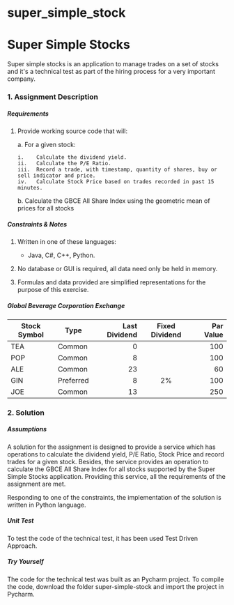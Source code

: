 # super_simple_stock

# Super Simple Stocks
Super simple stocks is an application to manage trades on a set of stocks and it's a technical test as part of
the hiring process for a very important company.

### 1. Assignment Description

##### Requirements

1.	Provide working source code that will:

    a.	For a given stock:

        i.    Calculate the dividend yield.
        ii.   Calculate the P/E Ratio.
        iii.  Record a trade, with timestamp, quantity of shares, buy or sell indicator and price.
        iv.   Calculate Stock Price based on trades recorded in past 15 minutes.

    b.	Calculate the GBCE All Share Index using the geometric mean of prices for all stocks

##### Constraints & Notes

1.	Written in one of these languages:

    * Java, C#, C++, Python.

2.	No database or GUI is required, all data need only be held in memory.

3.	Formulas and data provided are simplified representations for the purpose of this exercise.

##### Global Beverage Corporation Exchange

Stock Symbol  | Type | Last Dividend | Fixed Dividend | Par Value
------------- | ---- | ------------: | :------------: | --------:
TEA           | Common    | 0  |    | 100
POP           | Common    | 8  |    | 100
ALE           | Common    | 23 |    | 60
GIN           | Preferred | 8  | 2% | 100
JOE           | Common    | 13 |    | 250



### 2. Solution

##### Assumptions
A  solution for the assignment is designed to provide a service
 which has operations to calculate the dividend yield, P/E Ratio,
Stock Price and record trades for a given stock. Besides, the service provides an operation
to calculate the GBCE All Share Index for all stocks supported by the Super Simple Stocks application.
Providing this service, all the requirements of the assignment are met.

Responding to one of the constraints, the implementation of the solution is written in Python
language.
##### Unit Test

To test the code of the technical test, it has been used Test Driven Approach.

##### Try Yourself

The code for the technical test was built as an Pycharm project. To compile the code, download the folder super-simple-stock and import the project in Pycharm.










